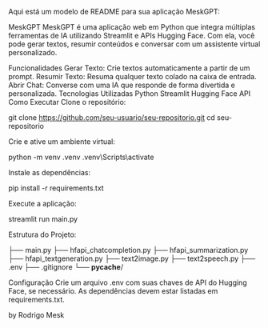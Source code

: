 Aqui está um modelo de README para sua aplicação MeskGPT:

MeskGPT
MeskGPT é uma aplicação web em Python que integra múltiplas ferramentas de IA utilizando Streamlit e APIs Hugging Face. Com ela, você pode gerar textos, resumir conteúdos e conversar com um assistente virtual personalizado.

Funcionalidades
Gerar Texto: Crie textos automaticamente a partir de um prompt.
Resumir Texto: Resuma qualquer texto colado na caixa de entrada.
Abrir Chat: Converse com uma IA que responde de forma divertida e personalizada.
Tecnologias Utilizadas
Python
Streamlit
Hugging Face API
Como Executar
Clone o repositório:

git clone https://github.com/seu-usuario/seu-repositorio.git
cd seu-repositorio

Crie e ative um ambiente virtual:

python -m venv .venv
.venv\Scripts\activate

Instale as dependências:

pip install -r requirements.txt

Execute a aplicação:

streamlit run main.py

Estrutura do Projeto:

├── main.py
├── hfapi_chatcompletion.py
├── hfapi_summarization.py
├── hfapi_textgeneration.py
├── text2image.py
├── text2speech.py
├── .env
├── .gitignore
└── __pycache__/

Configuração
Crie um arquivo .env com suas chaves de API do Hugging Face, se necessário.
As dependências devem estar listadas em requirements.txt.

by Rodrigo Mesk
